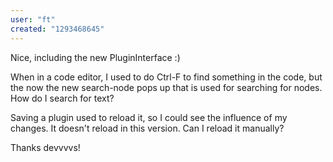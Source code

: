```yaml
---
user: "ft"
created: "1293468645"
---
```


Nice, including the new PluginInterface :)

When in a code editor, I used to do Ctrl-F to find something in the code, but the now the new search-node pops up that is used for searching for nodes. How do I search for text?

Saving a plugin used to reload it, so I could see the influence of my changes. It doesn't reload in this version. Can I reload it manually?

Thanks devvvvs!

 
